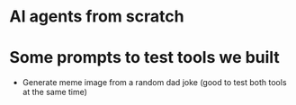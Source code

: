 # AI agents from scratch

# Some prompts to test tools we built

- Generate meme image from a random dad joke (good to test both tools at the same time)
